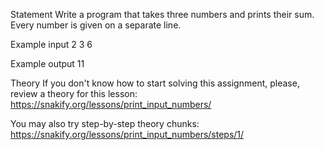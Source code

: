 Statement
Write a program that takes three numbers and prints their sum. Every number is given on a separate line.

Example input
2
3
6

Example output
11

Theory
If you don't know how to start solving this assignment, please, review a theory for this lesson:
https://snakify.org/lessons/print_input_numbers/

You may also try step-by-step theory chunks:
https://snakify.org/lessons/print_input_numbers/steps/1/